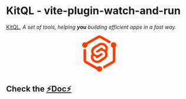 # KitQL - vite-plugin-watch-and-run

[KitQL](https://github.com/jycouet/kitql#kitql), _A set of tools, helping **you** building efficient apps in a fast way._

<p align="center">
  <img src="../../logo.svg" width="100" />
</p>

## Check the [⚡Doc⚡](https://kitql.dev/docs/setup/03_vite-plugin-watch-and-run)
